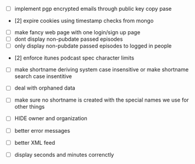 - [ ] implement pgp encrypted emails through public key copy pase
- [2] expire cookies using timestamp checks from mongo
- [ ] make fancy web page with one login/sign up page 
- [ ] dont display non-pubdate passed episodes
- [ ] only display non-pubdate passed episodes to logged in people
- [2] enforce itunes podcast spec character limits
- [ ] make shortname deriving system case insensitive or make shortname search case insentitive
- [ ] deal with orphaned data
- [ ] make sure no shortname is created with the special names we use for other things
- [ ] HIDE owner and organization

- [ ] better error messages
- [ ] better XML feed
- [ ] display seconds and minutes correnctly

